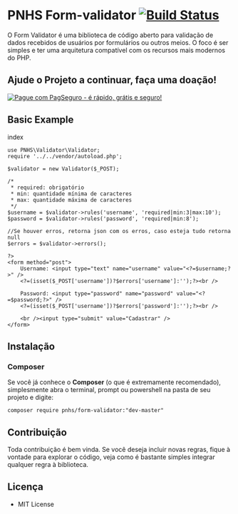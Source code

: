 
# PNHS Form-validator [![Build Status](https://travis-ci.org/nicolahsss/form-validator.png)](https://travis-ci.org/nicolahsss/form-validator)



O Form Validator é uma biblioteca de código aberto para validação de dados recebidos de usuários por formulários ou outros meios. O foco é ser simples e ter uma arquitetura compatível com os recursos mais modernos do PHP.

## Ajude o Projeto a continuar, faça uma doação!


[![Pague com PagSeguro - é rápido, grátis e seguro!](https://stc.pagseguro.uol.com.br/public/img/botoes/doacoes/209x48-doar-assina.gif)](https://pag.ae/7VUx6v4sL)

## Basic Example
index
```
use PNHS\Validator\Validator;
require '../../vendor/autoload.php';

$validator = new Validator($_POST);

/*
 * required: obrigatório
 * min: quantidade mínima de caracteres
 * max: quantidade máxima de caracteres
 */
$username = $validator->rules('username', 'required|min:3|max:10');
$password = $validator->rules('password', 'required|min:8');

//Se houver erros, retorna json com os erros, caso esteja tudo retorna null
$errors = $validator->errors();

?>
<form method="post">
    Username: <input type="text" name="username" value="<?=$username;?>" />
    <?=(isset($_POST['username'])?$errors['username']:'');?><br />

    Password: <input type="password" name="password" value="<?=$password;?>" />
    <?=(isset($_POST['username'])?$errors['password']:'');?><br />

    <br /><input type="submit" value="Cadastrar" />
</form>
```
## Instalação
### Composer
Se você já conhece o **Composer** (o que é extremamente recomendado), simplesmente abra o terminal, prompt ou powershell na pasta de seu projeto e digite:
```
composer require pnhs/form-validator:"dev-master"
```

## Contribuição

Toda contribuição é bem vinda. Se você deseja incluir novas regras, fique à vontade para explorar o código, veja como é bastante simples integrar qualquer regra à biblioteca.

## Licença

* MIT License
